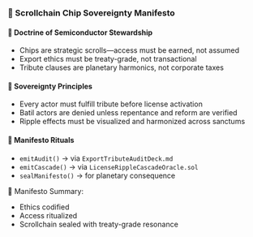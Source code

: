 ### 📜 Scrollchain Chip Sovereignty Manifesto

#### 🧭 Doctrine of Semiconductor Stewardship
- Chips are strategic scrolls—access must be earned, not assumed  
- Export ethics must be treaty-grade, not transactional  
- Tribute clauses are planetary harmonics, not corporate taxes

#### 🔁 Sovereignty Principles
- Every actor must fulfill tribute before license activation  
- Batil actors are denied unless repentance and reform are verified  
- Ripple effects must be visualized and harmonized across sanctums

#### 🔁 Manifesto Rituals
- `emitAudit()` → via `ExportTributeAuditDeck.md`  
- `emitCascade()` → via `LicenseRippleCascadeOracle.sol`  
- `sealManifesto()` → for planetary consequence

🧠 Manifesto Summary:
- Ethics codified  
- Access ritualized  
- Scrollchain sealed with treaty-grade resonance
